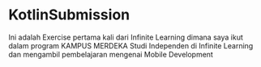 # KotlinSubmission
Ini adalah Exercise pertama kali dari Infinite Learning dimana saya ikut dalam program KAMPUS MERDEKA Studi Independen di Infinite Learning dan mengambil pembelajaran mengenai Mobile Development
